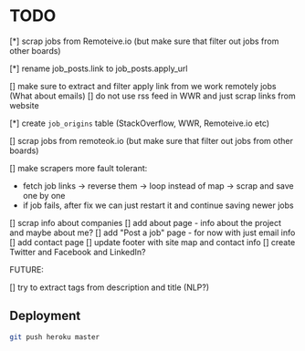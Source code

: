 # TODO

[*] scrap jobs from Remoteive.io (but make sure that filter out jobs from other boards)

[*] rename job_posts.link to job_posts.apply_url

[] make sure to extract and filter apply link from we work remotely jobs (What about emails)
[] do not use rss feed in WWR and just scrap links from website

[*] create `job_origins` table (StackOverflow, WWR, Remoteive.io etc)

[] scrap jobs from remoteok.io (but make sure that filter out jobs from other boards)

[] make scrapers more fault tolerant:
  * fetch job links -> reverse them -> loop instead of map -> scrap and save one by one
  * if job fails, after fix we can just restart it and continue saving newer jobs

[] scrap info about companies
[] add about page - info about the project and maybe about me?
[] add "Post a job" page - for now with just email info
[] add contact page
[] update footer with site map and contact info
[] create Twitter and Facebook and LinkedIn?

FUTURE:

[] try to extract tags from description and title (NLP?)

## Deployment

```bash
git push heroku master
```
